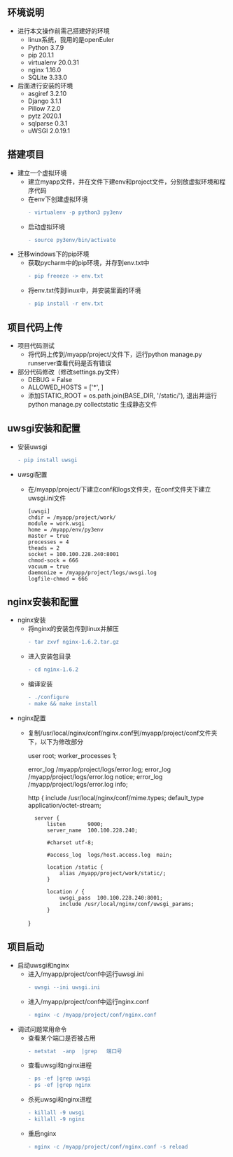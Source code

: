 ## 环境说明
* 进行本文操作前需己搭建好的环境      
  - linux系统，我用的是openEuler          
  - Python 3.7.9
  - pip 20.1.1
  - virtualenv 20.0.31
  - nginx 1.16.0
  - SQLite 3.33.0
* 后面进行安装的环境              
  - asgiref 3.2.10
  - Django 3.1.1
  - Pillow 7.2.0
  - pytz 2020.1
  - sqlparse 0.3.1
  - uWSGI 2.0.19.1

## 搭建项目
* 建立一个虚拟环境
  - 建立myapp文件，并在文件下建env和project文件，分别放虚拟环境和程序代码
  - 在env下创建虚拟环境      
    ```diff
    - virtualenv -p python3 py3env
    ```
  - 启动虚拟环境     
    ```diff
    - source py3env/bin/activate
    ```
* 迁移windows下的pip环境
  - 获取pycharm中的pip环境，并存到env.txt中        
    ```diff
    - pip freeeze -> env.txt
    ```
  - 将env.txt传到linux中，并安装里面的环境     
    ```diff
    - pip install -r env.txt
    ```
## 项目代码上传
* 项目代码测试
  - 将代码上传到/myapp/project/文件下，运行python manage.py runserver查看代码是否有错误
* 部分代码修改（修改settings.py文件）
  - DEBUG = False 
  - ALLOWED_HOSTS = ['*',  ]
  - 添加STATIC_ROOT = os.path.join(BASE_DIR, '/static/'), 退出并运行 python manage.py collectstatic 生成静态文件
  
## uwsgi安装和配置
* 安装uwsgi
    ```diff
    - pip install uwsgi
    ```
* uwsgi配置
  - 在/myapp/project/下建立conf和logs文件夹，在conf文件夹下建立uwsgi.ini文件      
  
        [uwsgi]          
        chdir = /myapp/project/work/            
        module = work.wsgi             
        home = /myapp/env/py3env             
        master = true         
        processes = 4        
        theads = 2           
        socket = 100.100.228.240:8001          
        chmod-sock = 666           
        vacuum = true           
        daemonize = /myapp/project/logs/uwsgi.log              
        logfile-chmod = 666         

  
## nginx安装和配置
* nginx安装
  - 将nginx的安装包传到linux并解压    
    ```diff
    - tar zxvf nginx-1.6.2.tar.gz
    ```
  - 进入安装包目录
    ```diff
    - cd nginx-1.6.2
    ```
  - 编译安装  
    ```diff
    - ./configure    
    - make && make install  
    ```
* nginx配置
  - 复制/usr/local/nginx/conf/nginx.conf到/myapp/project/conf文件夹下，以下为修改部分
  
      user  root;
      worker_processes  1;

      error_log  /myapp/project/logs/error.log;
      error_log  /myapp/project/logs/error.log  notice;
      error_log  /myapp/project/logs/error.log  info;

      http {
          include       /usr/local/nginx/conf/mime.types;
          default_type  application/octet-stream;

          server {
              listen       9000;
              server_name  100.100.228.240;

              #charset utf-8;

              #access_log  logs/host.access.log  main;

              location /static {
                  alias /myapp/project/work/static/; 
              }

              location / {
                  uwsgi_pass  100.100.228.240:8001;
                  include /usr/local/nginx/conf/uwsgi_params;
              }
      }
## 项目启动
  * 启动uwsgi和nginx
    - 进入/myapp/project/conf中运行uwsgi.ini
      ```diff
      - uwsgi --ini uwsgi.ini
      ```
    - 进入/myapp/project/conf中运行nginx.conf
      ```diff
      - nginx -c /myapp/project/conf/nginx.conf
      ```
  * 调试问题常用命令
    - 查看某个端口是否被占用
      ```diff
      - netstat  -anp  |grep   端口号
      ```
    - 查看uwsgi和nginx进程
      ```diff
      - ps -ef |grep uwsgi
      - ps -ef |grep nginx
      ```
    - 杀死uwsgi和nginx进程
      ```diff
      - killall -9 uwsgi
      - killall -9 nginx
      ```
    - 重启nginx
      ```diff
      - nginx -c /myapp/project/conf/nginx.conf -s reload
      ```
    
    
    









  
